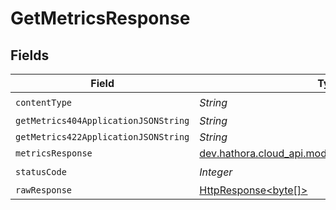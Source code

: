 # GetMetricsResponse


## Fields

| Field                                                                                                                    | Type                                                                                                                     | Required                                                                                                                 | Description                                                                                                              |
| ------------------------------------------------------------------------------------------------------------------------ | ------------------------------------------------------------------------------------------------------------------------ | ------------------------------------------------------------------------------------------------------------------------ | ------------------------------------------------------------------------------------------------------------------------ |
| `contentType`                                                                                                            | *String*                                                                                                                 | :heavy_check_mark:                                                                                                       | N/A                                                                                                                      |
| `getMetrics404ApplicationJSONString`                                                                                     | *String*                                                                                                                 | :heavy_minus_sign:                                                                                                       | N/A                                                                                                                      |
| `getMetrics422ApplicationJSONString`                                                                                     | *String*                                                                                                                 | :heavy_minus_sign:                                                                                                       | N/A                                                                                                                      |
| `metricsResponse`                                                                                                        | [dev.hathora.cloud_api.models.shared.MetricsResponse](../../models/shared/MetricsResponse.md)                            | :heavy_minus_sign:                                                                                                       | Ok                                                                                                                       |
| `statusCode`                                                                                                             | *Integer*                                                                                                                | :heavy_check_mark:                                                                                                       | N/A                                                                                                                      |
| `rawResponse`                                                                                                            | [HttpResponse<byte[]>](https://docs.oracle.com/en/java/javase/11/docs/api/java.net.http/java/net/http/HttpResponse.html) | :heavy_minus_sign:                                                                                                       | N/A                                                                                                                      |